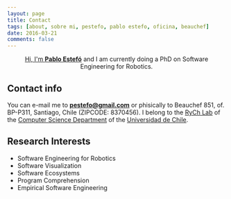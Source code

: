 ```yaml
---
layout: page
title: Contact
tags: [about, sobre mi, pestefo, pablo estefo, oficina, beauchef]
date: 2016-03-21
comments: false
---
```

    
<center><a href="http://taylantatli.github.io/Moon">Hi, I'm <b>Pablo Estefó</b></a> and I am currently doing a PhD on Software Engineering for Robotics.</center>

## Contact info
You can e-mail me to <b>pestefo@gmail.com</b> or phisically to Beauchef 851, of. BP-P311, Santiago, Chile (ZIPCODE: 8370456).
I belong to the <a href="http://rych.dcc.uchile.cl">RyCh Lab</a> of the <a href="http://dcc.uchile.cl">Computer Science Department</a> of the <a href="http://www.uchile.cl">Universidad de Chile</a>.



## Research Interests
* Software Engineering for Robotics
* Software Visualization
* Software Ecosystems
* Program Comprehension
* Empirical Software Engineering
